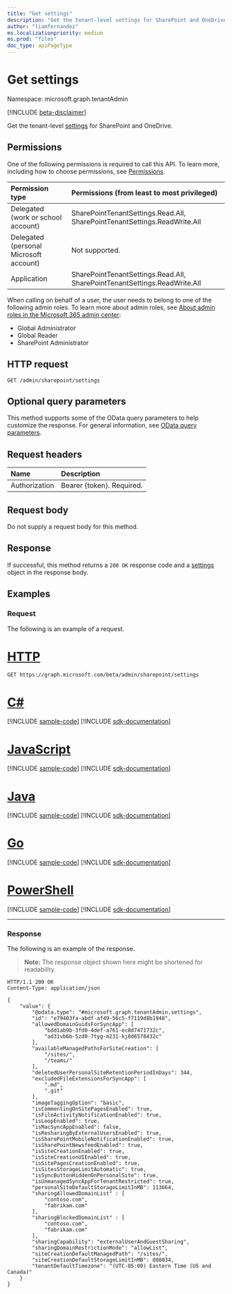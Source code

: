 ```yaml
---
title: "Get settings"
description: "Get the tenant-level settings for SharePoint and OneDrive."
author: "liamfernandez"
ms.localizationpriority: medium
ms.prod: "files"
doc_type: apiPageType
---
```


# Get settings
Namespace: microsoft.graph.tenantAdmin

[!INCLUDE [beta-disclaimer](../../includes/beta-disclaimer.md)]

Get the tenant-level [settings](../resources/tenantadmin-settings.md) for SharePoint and OneDrive.

## Permissions
One of the following permissions is required to call this API. To learn more, including how to choose permissions, see [Permissions](/graph/permissions-reference).

|Permission type|Permissions (from least to most privileged)|
|:---|:---|
|Delegated (work or school account)|SharePointTenantSettings.Read.All, SharePointTenantSettings.ReadWrite.All|
|Delegated (personal Microsoft account)|Not supported.|
|Application|SharePointTenantSettings.Read.All, SharePointTenantSettings.ReadWrite.All|

When calling on behalf of a user, the user needs to belong to one of the following admin roles. To learn more about admin roles, see [About admin roles in the Microsoft 365 admin center](/microsoft-365/admin/add-users/about-admin-roles):
* Global Administrator
* Global Reader
* SharePoint Administrator

## HTTP request

<!-- {
  "blockType": "ignored"
}
-->
``` http
GET /admin/sharepoint/settings
```

## Optional query parameters
This method supports some of the OData query parameters to help customize the response. For general information, see [OData query parameters](/graph/query-parameters).

## Request headers
|Name|Description|
|:---|:---|
|Authorization|Bearer {token}. Required.|

## Request body
Do not supply a request body for this method.

## Response

If successful, this method returns a `200 OK` response code and a [settings](../resources/tenantadmin-settings.md) object in the response body.

## Examples

### Request

The following is an example of a request.


# [HTTP](#tab/http)
<!-- {
  "blockType": "request",
  "name": "get_settings"
}
-->
``` http
GET https://graph.microsoft.com/beta/admin/sharepoint/settings
```
# [C#](#tab/csharp)
[!INCLUDE [sample-code](../includes/snippets/csharp/get-settings-csharp-snippets.md)]
[!INCLUDE [sdk-documentation](../includes/snippets/snippets-sdk-documentation-link.md)]

# [JavaScript](#tab/javascript)
[!INCLUDE [sample-code](../includes/snippets/javascript/get-settings-javascript-snippets.md)]
[!INCLUDE [sdk-documentation](../includes/snippets/snippets-sdk-documentation-link.md)]

# [Java](#tab/java)
[!INCLUDE [sample-code](../includes/snippets/java/get-settings-java-snippets.md)]
[!INCLUDE [sdk-documentation](../includes/snippets/snippets-sdk-documentation-link.md)]

# [Go](#tab/go)
[!INCLUDE [sample-code](../includes/snippets/go/get-settings-go-snippets.md)]
[!INCLUDE [sdk-documentation](../includes/snippets/snippets-sdk-documentation-link.md)]

# [PowerShell](#tab/powershell)
[!INCLUDE [sample-code](../includes/snippets/powershell/get-settings-powershell-snippets.md)]
[!INCLUDE [sdk-documentation](../includes/snippets/snippets-sdk-documentation-link.md)]

---



### Response

The following is an example of the response.

>**Note:** The response object shown here might be shortened for readability.
<!-- {
  "blockType": "response",
  "truncated": true,
  "@odata.type": "microsoft.graph.tenantAdmin.settings"
}
-->
``` http
HTTP/1.1 200 OK
Content-Type: application/json

{
    "value": {
        "@odata.type": "#microsoft.graph.tenantAdmin.settings",
        "id": "e79403fa-abdf-af49-56c5-f7119d8b1948",
        "allowedDomainGuidsForSyncApp": [
            "bdd1ab9b-3fd0-4def-a761-ec8d7471732c", 
            "ad31vb6b-5zd0-7tyg-m231-kj8d6578432c"
        ],
        "availableManagedPathsForSiteCreation": [
            "/sites/",
            "/teams/"
        ],
        "deletedUserPersonalSiteRetentionPeriodInDays": 344,
        "excludedFileExtensionsForSyncApp": [
            ".md", 
            ".git"
        ],
        "imageTaggingOption": "basic",
        "isCommentingOnSitePagesEnabled": true,
        "isFileActivityNotificationEnabled": true,
        "isLoopEnabled": true,
        "isMacSyncAppEnabled": false,
        "isResharingByExternalUsersEnabled": true,
        "isSharePointMobileNotificationEnabled": true,
        "isSharePointNewsfeedEnabled": true,
        "isSiteCreationEnabled": true,
        "isSiteCreationUIEnabled": true,
        "isSitePagesCreationEnabled": true,
        "isSitesStorageLimitAutomatic": true,
        "isSyncButtonHiddenOnPersonalSite": true,
        "isUnmanagedSyncAppForTenantRestricted": true,
        "personalSiteDefaultStorageLimitInMB": 113664,
        "sharingAllowedDomainList" : [
            "contoso.com",
            "fabrikam.com"
        ],
        "sharingBlockedDomainList" : [
            "contoso.com",
            "fabrikam.com"
        ],
        "sharingCapability": "externalUserAndGuestSharing",
        "sharingDomainRestrictionMode": "allowList",
        "siteCreationDefaultManagedPath": "/sites/",
        "siteCreationDefaultStorageLimitInMB": 808034,
        "tenantDefaultTimezone": "(UTC-05:00) Eastern Time (US and Canada)"
    }
}
```


